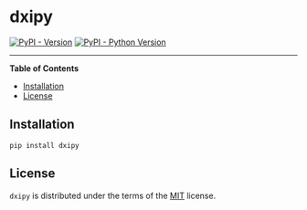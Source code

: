 # dxipy

[![PyPI - Version](https://img.shields.io/pypi/v/dxipy.svg)](https://pypi.org/project/dxipy)
[![PyPI - Python Version](https://img.shields.io/pypi/pyversions/dxipy.svg)](https://pypi.org/project/dxipy)

-----

**Table of Contents**

- [Installation](#installation)
- [License](#license)

## Installation

```console
pip install dxipy
```

## License

`dxipy` is distributed under the terms of the [MIT](https://spdx.org/licenses/MIT.html) license.
